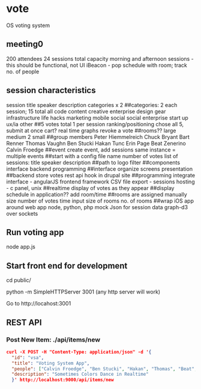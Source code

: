 vote
====

OS voting system

## meeting0
200 attendees
24 sessions total capacity
morning and afternoon sessions - this should be functional, not UI
iBeacon - pop schedule with room; track no. of people
## session characteristics
  session title
  speaker
  description
  categories x 2
##categories: 2 each session; 15 total
  all
  code
  content
  creative enterprise
  design
  gear
  infrastructure
  life hacks
  marketing
  mobile
  social
  social enterprise
  start up
  ux/ia
  other
##5 votes total
  1 per session
  ranking/positioning
  chose all 5, submit at once
  cart?
  real time graphs
  revoke a vote
##rooms??
  large
  medium
  2 small
##group members
  Peter Hiemmelreich
  Chuck Bryant
  Bart Renner
  Thomas Vaughn
  Ben Stucki
  Hakan Tunc
  Erin Page
  Beat Zenerino
  Calvin Froedge
##event
  create event, add sessions
  same instance = multiple events
##start with a config file
  name
  number of votes
  list of sessions: title speaker description
##path to logo
  filter
##components
  interface
  backend
  programming
##interface
  organize screens
  presentation
##backend
  store votes
  rest api
  hook in drupal site
##programming
  integrate interface - angularJS
  frontend framework
  CSV file export - sessions
  hosting - c panel, unix
##realtime display of votes as they appear
##display schedule in application??
  add room/time
##rooms are assigned manually
  size
  number of votes
  time
input size of rooms
  no. of rooms
##wrap iOS app around web app
node, python, php
mock Json for session data
graph-d3 over sockets


## Run voting app

node app.js


## Start front end for development

cd public/

python -m SimpleHTTPServer 3001 (any http server will work)

Go to http://locahost:3001

## REST API

### Post New Item: ./api/items/new
````json
curl -X POST -H "Content-Type: application/json" -d '{
  "id": "vsa",
  "title": "Voting System App",
  "people": ["Calvin Froedge", "Ben Stucki", "Hakan", "Thomas", "Beat", "Paul"],
  "description": "Sometimes Colors Dance in Realtime"
  }' http://localhost:9000/api/items/new
````
